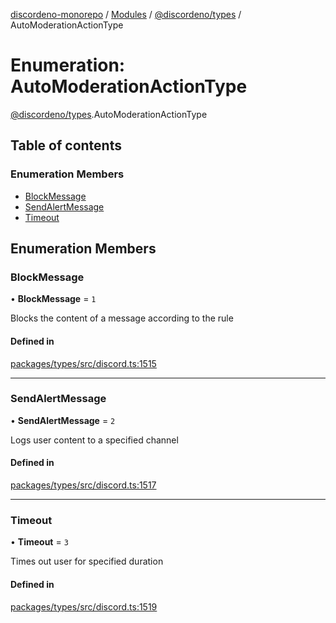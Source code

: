 [discordeno-monorepo](../README.md) / [Modules](../modules.md) / [@discordeno/types](../modules/discordeno_types.md) / AutoModerationActionType

# Enumeration: AutoModerationActionType

[@discordeno/types](../modules/discordeno_types.md).AutoModerationActionType

## Table of contents

### Enumeration Members

- [BlockMessage](discordeno_types.AutoModerationActionType.md#blockmessage)
- [SendAlertMessage](discordeno_types.AutoModerationActionType.md#sendalertmessage)
- [Timeout](discordeno_types.AutoModerationActionType.md#timeout)

## Enumeration Members

### BlockMessage

• **BlockMessage** = `1`

Blocks the content of a message according to the rule

#### Defined in

[packages/types/src/discord.ts:1515](https://github.com/deepsarda/discordeno/blob/c6dc30bb/packages/types/src/discord.ts#L1515)

---

### SendAlertMessage

• **SendAlertMessage** = `2`

Logs user content to a specified channel

#### Defined in

[packages/types/src/discord.ts:1517](https://github.com/deepsarda/discordeno/blob/c6dc30bb/packages/types/src/discord.ts#L1517)

---

### Timeout

• **Timeout** = `3`

Times out user for specified duration

#### Defined in

[packages/types/src/discord.ts:1519](https://github.com/deepsarda/discordeno/blob/c6dc30bb/packages/types/src/discord.ts#L1519)
